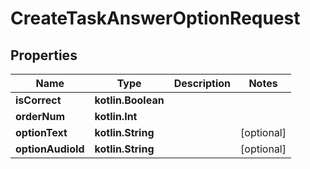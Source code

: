
# CreateTaskAnswerOptionRequest

## Properties
| Name | Type | Description | Notes |
| ------------ | ------------- | ------------- | ------------- |
| **isCorrect** | **kotlin.Boolean** |  |  |
| **orderNum** | **kotlin.Int** |  |  |
| **optionText** | **kotlin.String** |  |  [optional] |
| **optionAudioId** | **kotlin.String** |  |  [optional] |



